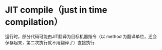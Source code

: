 # JIT compile（just in time compilation）

运行时，部分代码可能由JIT翻译为目标机器指令（以 method 为翻译单位，还会保存起来，第二次执行就不用翻译了）直接执行.